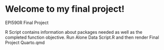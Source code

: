 # Welcome to my final project!
EPI590R Final Project

R Script contains information about packages needed as well as the completed function objective. Run Alone Data Script.R and then render Final Project Quarto.qmd
